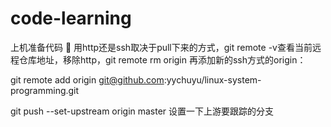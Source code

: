 # code-learning
上机准备代码
:dancer:
用http还是ssh取决于pull下来的方式，git remote -v查看当前远程仓库地址，移除http，git remote rm origin 再添加新的ssh方式的origin：

git remote add origin git@github.com:yychuyu/linux-system-programming.git

 git push --set-upstream origin master 设置一下上游要跟踪的分支
